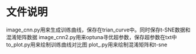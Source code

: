 # 文件说明
image_cnn.py用来生成训练曲线，保存在trian_curve中。同时保存t-SNE数据和混淆矩阵数据
image_cnn2.py用来optuna寻优超参数，保存超参数在txt中
to_plot.py用来绘制训练曲线对比图
plot_.py用来绘制混淆矩阵和t-sne
